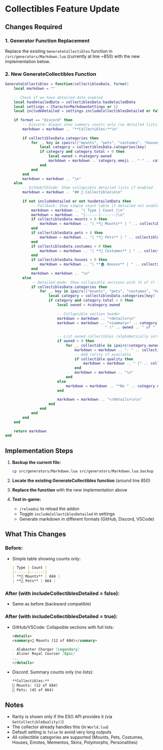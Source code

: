 # Collectibles Feature Update

## Changes Required

### 1. Generator Function Replacement

Replace the existing `GenerateCollectibles` function in `/src/generators/Markdown.lua` (currently at line ~850) with the new implementation below.

### 2. New GenerateCollectibles Function

```lua
GenerateCollectibles = function(collectiblesData, format)
    local markdown = ""
    
    -- Check if we have detailed data enabled
    local hasDetailedData = collectiblesData.hasDetailedData
    local settings = CharacterMarkdownSettings or {}
    local includeDetailed = settings.includeCollectiblesDetailed or false
    
    if format == "discord" then
        -- Discord: Always show summary counts only (no detailed lists)
        markdown = markdown .. "**Collectibles:**\n"
        
        if collectiblesData.categories then
            for _, key in ipairs({"mounts", "pets", "costumes", "houses", "emotes", "mementos", "skins", "polymorphs", "personalities"}) do
                local category = collectiblesData.categories[key]
                if category and category.total > 0 then
                    local owned = #category.owned
                    markdown = markdown .. category.emoji .. " " .. category.name .. ": (" .. owned .. " of " .. category.total .. ")\n"
                end
            end
        end
        markdown = markdown .. "\n"
    else
        -- GitHub/VSCode: Show collapsible detailed lists if enabled
        markdown = markdown .. "## 🎨 Collectibles\n\n"
        
        if not includeDetailed or not hasDetailedData then
            -- Fallback: Show simple count table if detailed not enabled
            markdown = markdown .. "| Type | Count |\n"
            markdown = markdown .. "|:-----|------:|\n"
            if collectiblesData.mounts > 0 then
                markdown = markdown .. "| **🐴 Mounts** | " .. collectiblesData.mounts .. " |\n"
            end
            if collectiblesData.pets > 0 then
                markdown = markdown .. "| **🐾 Pets** | " .. collectiblesData.pets .. " |\n"
            end
            if collectiblesData.costumes > 0 then
                markdown = markdown .. "| **👗 Costumes** | " .. collectiblesData.costumes .. " |\n"
            end
            if collectiblesData.houses > 0 then
                markdown = markdown .. "| **🏠 Houses** | " .. collectiblesData.houses .. " |\n"
            end
            markdown = markdown .. "\n"
        else
            -- Detailed mode: Show collapsible sections with (X of Y) format
            if collectiblesData.categories then
                for _, key in ipairs({"mounts", "pets", "costumes", "houses", "emotes", "mementos", "skins", "polymorphs", "personalities"}) do
                    local category = collectiblesData.categories[key]
                    if category and category.total > 0 then
                        local owned = #category.owned
                        
                        -- Collapsible section header
                        markdown = markdown .. "<details>\n"
                        markdown = markdown .. "<summary>" .. category.emoji .. " " .. category.name .. 
                                              " (" .. owned .. " of " .. category.total .. ")</summary>\n\n"
                        
                        -- List owned collectibles (alphabetically sorted)
                        if owned > 0 then
                            for _, collectible in ipairs(category.owned) do
                                markdown = markdown .. "- " .. collectible.name
                                -- Add rarity if available
                                if collectible.quality then
                                    markdown = markdown .. " [" .. collectible.quality .. "]"
                                end
                                markdown = markdown .. "\n"
                            end
                        else
                            markdown = markdown .. "*No " .. category.name:lower() .. " owned*\n"
                        end
                        
                        markdown = markdown .. "</details>\n\n"
                    end
                end
            end
        end
    end
    
    return markdown
end
```

## Implementation Steps

1. **Backup the current file:**
   ```bash
   cp src/generators/Markdown.lua src/generators/Markdown.lua.backup
   ```

2. **Locate the existing GenerateCollectibles function** (around line 850)

3. **Replace the function** with the new implementation above

4. **Test in-game:**
   - `/reloadui` to reload the addon
   - Toggle `includeCollectiblesDetailed` in settings
   - Generate markdown in different formats (GitHub, Discord, VSCode)

## What This Changes

### Before:
- Simple table showing counts only:
  ```markdown
  | Type | Count |
  |:-----|------:|
  | **🐴 Mounts** | 684 |
  | **🐾 Pets** | 664 |
  ```

### After (with includeCollectiblesDetailed = false):
- Same as before (backward compatible)

### After (with includeCollectiblesDetailed = true):
- GitHub/VSCode: Collapsible sections with full lists:
  ```markdown
  <details>
  <summary>🐴 Mounts (12 of 684)</summary>
  
  - Alabaster Charger [Legendary]
  - Alinor Royal Courser [Epic]
  ...
  </details>
  ```

- Discord: Summary counts only (no lists):
  ```markdown
  **Collectibles:**
  🐴 Mounts: (12 of 684)
  🐾 Pets: (45 of 664)
  ```

## Notes

- Rarity is shown only if the ESO API provides it (via `GetCollectibleQuality()`)
- The collector already handles this (in `World.lua`)
- Default setting is `false` to avoid very long outputs
- All collectible categories are supported (Mounts, Pets, Costumes, Houses, Emotes, Mementos, Skins, Polymorphs, Personalities)
